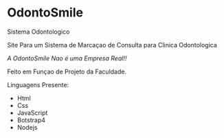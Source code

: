 # OdontoSmile
Sistema Odontologico

Site Para um Sistema de Marcaçao de Consulta para Clinica Odontologica

_A OdontoSmile Nao é uma Empresa Real!!_

Feito em Funçao de Projeto da Faculdade.

Linguagens Presente:
- Html
- Css
- JavaScript
- Botstrap4
- Nodejs

